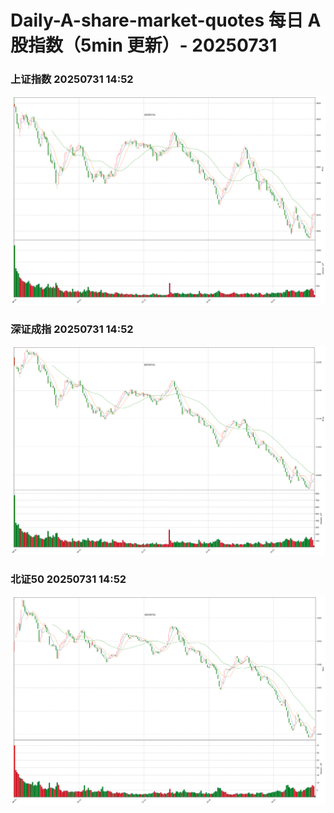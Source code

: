 
# Daily-A-share-market-quotes 每日 A 股指数（5min 更新）- 20250731

### 上证指数 20250731 14:52
![](./fig/2025/7/20250731-sh000001.png)

### 深证成指 20250731 14:52
![](./fig/2025/7/20250731-sz399001.png)

### 北证50 20250731 14:52
![](./fig/2025/7/20250731-bj899050.png)
